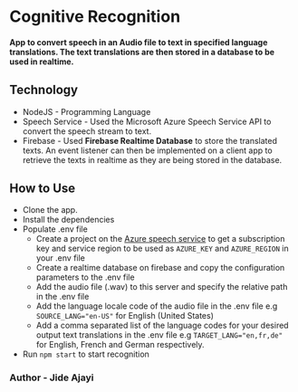 # Cognitive Recognition

#### App to convert speech in an Audio file to text in specified language translations. The text translations are then stored in a database to be used in realtime.

## Technology
- NodeJS - Programming Language
- Speech Service - Used the Microsoft Azure Speech Service API to convert the speech stream to text.
- Firebase - Used **Firebase Realtime Database** to store the translated texts. An event listener can then be implemented on a client app to retrieve the texts in realtime as they are being stored in the database.

## How to Use
* Clone the app.
* Install the dependencies
* Populate .env file
  * Create a project on the [Azure speech service](https://portal.azure.com/#create/Microsoft.CognitiveServicesSpeechServices) to get a subscription key and service region to be used as `AZURE_KEY` and `AZURE_REGION` in your .env file
  * Create a realtime database on firebase and copy the configuration parameters to the .env file
  * Add the audio file (.wav) to this server and specify the relative path in the .env file
  * Add the language locale code of the audio file in the .env file e.g `SOURCE_LANG="en-US"` for English (United States)
  * Add a comma separated list of the language codes for your desired output text translations in the .env file e.g `TARGET_LANG="en,fr,de"` for English, French and German respectively.
* Run `npm start` to start recognition


### Author - Jide Ajayi
